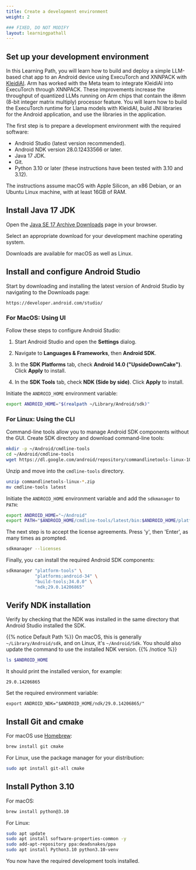 ```yaml
---
title: Create a development environment
weight: 2

### FIXED, DO NOT MODIFY
layout: learningpathall
---
```


## Set up your development environment

In this Learning Path, you will learn how to build and deploy a simple LLM-based chat app to an Android device using ExecuTorch and XNNPACK with [KleidiAI](https://gitlab.arm.com/kleidi/kleidiai). Arm has worked with the Meta team to integrate KleidiAI into ExecuTorch through XNNPACK. These improvements increase the throughput of quantized LLMs running on Arm chips that contain the i8mm (8-bit integer matrix multiply) processor feature. You will learn how to build the ExecuTorch runtime for Llama models with KleidiAI, build JNI libraries for the Android application, and use the libraries in the application.

The first step is to prepare a development environment with the required software:

- Android Studio (latest version recommended).
- Android NDK version 28.0.12433566 or later.
- Java 17 JDK.
- Git.
- Python 3.10 or later (these instructions have been tested with 3.10 and 3.12).

The instructions assume macOS with Apple Silicon, an x86 Debian, or an Ubuntu Linux machine, with at least 16GB of RAM.

## Install Java 17 JDK

Open the [Java SE 17 Archive Downloads](https://www.oracle.com/java/technologies/javase/jdk17-archive-downloads.html) page in your browser.

Select an appropriate download for your development machine operating system.

Downloads are available for macOS as well as Linux. 

## Install and configure Android Studio

Start by downloading and installing the latest version of Android Studio by navigating to the Downloads page:

```
https://developer.android.com/studio/
```

### For MacOS: Using UI

Follow these steps to configure Android Studio:

1. Start Android Studio and open the **Settings** dialog.

2. Navigate to **Languages & Frameworks**, then **Android SDK**.

3. In the **SDK Platforms** tab, check **Android 14.0 ("UpsideDownCake")**. Click **Apply** to install. 

4. In the **SDK Tools** tab, check **NDK (Side by side)**. Click **Apply** to install.

Initiate the `ANDROID_HOME` environment variable:

```bash
export ANDROID_HOME="$(realpath ~/Library/Android/sdk)"
```

### For Linux: Using the CLI

Command-line tools allow you to manage Android SDK components without the GUI. Create SDK directory and download command-line tools:

```bash
mkdir -p ~/Android/cmdline-tools
cd ~/Android/cmdline-tools
wget https://dl.google.com/android/repository/commandlinetools-linux-10406996_latest.zip
```

Unzip and move into the `cmdline-tools` directory.

```bash
unzip commandlinetools-linux-*.zip
mv cmdline-tools latest
```

Initiate the `ANDROID_HOME` environment variable and add the `sdkmanager` to `PATH`:

```bash
export ANDROID_HOME="~/Android"
export PATH="$ANDROID_HOME/cmdline-tools/latest/bin:$ANDROID_HOME/platform-tools:$PATH"
```

The next step is to accept the license agreements. Press 'y', then 'Enter', as many times as prompted.

```bash
sdkmanager --licenses
```

Finally, you can install the required Android SDK components:

```bash
sdkmanager "platform-tools" \
           "platforms;android-34" \
           "build-tools;34.0.0" \
           "ndk;29.0.14206865"
```

## Verify NDK installation 

Verify by checking that the NDK was installed in the same directory that Android Studio installed the SDK. 

{{% notice Default Path %}}
On macOS, this is generally `~/Library/Android/sdk`, and on Linux, it's `~/Android/Sdk`. You should also update the command to use the installed NDK version.
{{% /notice %}}

```bash
ls $ANDROID_HOME
```

It should print the installed version, for example:

```output
29.0.14206865
```

Set the required environment variable:

```
export ANDROID_NDK="$ANDROID_HOME/ndk/29.0.14206865/"
```

## Install Git and cmake

For macOS use [Homebrew](https://brew.sh/):

``` bash
brew install git cmake
```

For Linux, use the package manager for your distribution:

``` bash
sudo apt install git-all cmake
```

## Install Python 3.10

For macOS:

``` bash
brew install python@3.10
```

For Linux:

``` bash
sudo apt update
sudo apt install software-properties-common -y
sudo add-apt-repository ppa:deadsnakes/ppa
sudo apt install Python3.10 python3.10-venv
```

You now have the required development tools installed.
